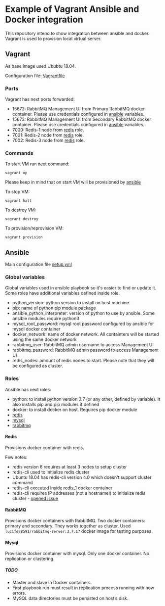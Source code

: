 # Example of Vagrant Ansible and Docker integration

This repository intend to show integration between ansible and docker. Vagrant is used to provision local virtual server.

## Vagrant

As base image used Ububtu 18.04.

Configuration file: [Vagrantfile](Vagrantfile)

### Ports

Vagrant has next ports forwarded:

* 15672: RabbitMQ Management UI from Primary RabbitMQ docker container. Please use credentials configured in [ansible](#Variables) variables.
* 15673: RabbitMQ Management UI from Secondary RabbitMQ docker container. Please use credentials configured in [ansible](#Variables) variables.
* 7000: Redis-1 node from [redis](#Redis) role.
* 7001: Redis-2 node from [redis](#Redis) role.
* 7002: Redis-3 node from [redis](#Redis) role.

### Commands

To start VM run next command:
```
vagrant up
```
Please keep in mind that on start VM will be provisioned by [ansible](#Ansible)

To stop VM:

```
vagrant halt
```

To destroy VM:
```
vagrant destroy
```

To provision/reprovision VM:
```
vagrant provision
```

## Ansible

Main configuration file [setup.yml](setup.yml)

### Global variables

Global variables used in ansible playbook so it's easier to find or update it. Some roles have additional variables defined inside role.

* python_version: python version to install on host machine.
* pip: name of python pip module package
* ansible_python_interpreter: version of python to use by ansible. Some ansible modules require python3
* mysql_root_password: mysql root password configured by ansible for mysql docker container
* docker_network: name of docker network. All containters will be started using the same docker network
* rabbitmq_user: RabbitMQ admin username to access Management UI
* rabbitmq_password: RabbitMQ admin password to access Management UI
* redis_nodes: amount of redis nodes to start. Please note that they will be configured as cluster.

### Roles

Ansible has next roles:
* python: to install python version 3.7 (or any other, defined by variable). It also installs pip and pip modules if defined
* docker: to install docker on host. Requires pip docker module
* [redis](#Redis)
* [mysql](#Mysql)
* [rabbitmq](#RabbitMQ)

#### Redis

Provisions docker container with redis.

Few notes:
* redis version 6 requires at least 3 nodes to setup cluster
* redis-cli used to initialize redis cluster
* Ubuntu 18.04 has redis-cli version 4.0 which doesn't support cluster command
* redis-cli executed inside redis_1 docker container
* redis-cli requires IP addresses (not a hostname!) to initialize redis cluster - [opened issue](https://github.com/redis/redis/issues/2186)

#### RabbitMQ

Provisions docker containers with RabbitMQ. Two docker containers: primary and secondary. They works together as cluster. Used `lucifer8591/rabbitmq-server:3.7.17` docker image for testing purposes.

#### Mysql

Provisions docker container with mysql. Only one docker container. No replication or clustering.

##### TODO

* Master and slave in Docker containers.
* First playbook run must result in replication process running with now errors.
* MySQL data directories must be persisted on host’s disk.